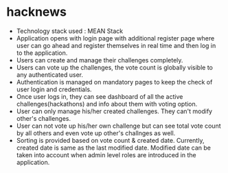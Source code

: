 # hacknews

- Technology stack used : MEAN Stack
- Application opens with login page with additional register page where user can go ahead and register themselves in real time and then log in to the application.
- Users can create and manage their challenges completely.
- Users can vote up the challenges, the vote count is globally visible to any authenticated user.
- Authentication is managed on mandatory pages to keep the check of user login and credentials.
- Once user logs in, they can see dashboard of all the active challenges(hackathons) and info about them with voting option.
- User can only manage his/her created challenges. They can't modify other's challenges.
- User can not vote up his/her own challenge but can see total vote count by all others and even vote up other's challnges as well.
- Sorting is provided based on vote count & created date. Currently, created date is same as the last modified date. 
  Modified date can be taken into account when admin level roles are introduced in the application.
